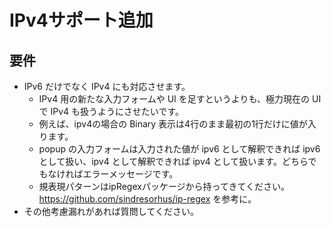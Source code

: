 
# IPv4サポート追加

## 要件

- IPv6 だけでなく IPv4 にも対応させます。
  - IPv4 用の新たな入力フォームや UI を足すというよりも、極力現在の UI で IPv4 も扱うようにさせたいです。
  - 例えば、ipv4の場合の Binary 表示は4行のまま最初の1行だけに値が入ります。
  - popup の入力フォームは入力された値が ipv6 として解釈できれば ipv6 として扱い、ipv4 として解釈できれば ipv4 として扱います。どちらでもなければエラーメッセージです。
  - 規表現パターンはipRegexパッケージから持ってきてください。 https://github.com/sindresorhus/ip-regex を参考に。
- その他考慮漏れがあれば質問してください。

